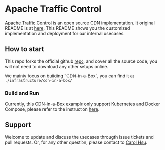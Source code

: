 # Apache Traffic Control

[Apache Traffic Control](https://trafficcontrol.apache.org) is an open source CDN implementation.
It original README is at [here](https://github.com/GTkernel/trafficcontrol/blob/master/OFFICIAL_README.md). 
This README shows you the customized implementation and deployment for our internal usecases.

## How to start 

This repo forks the official github [repo](https://github.com/apache/trafficcontrol), and cover all the source code, 
you will not need to download any other setups online.

We mainly focus on building "CDN-in-a-Box", you can find it at `./infrastructure/cdn-in-a-box/`


### Build and Run

Currently, this CDN-in-a-Box example only support Kubernetes and Docker Compose, 
please refer to the instruction [here](https://github.com/GTkernel/trafficcontrol/blob/master/infrastructure/cdn-in-a-box/k8s).


## Support

Welcome to update and discuss the usecases througth issue tickets and pull requests.
Or, for any other question, please contact to [Carol Hsu](mailto:nosus_hsu@gatech.edu).


